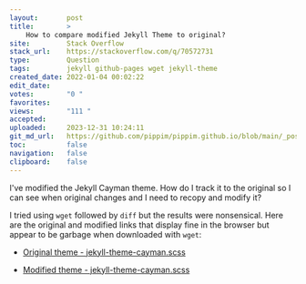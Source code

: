 ```yaml
---
layout:       post
title:        >
    How to compare modified Jekyll Theme to original?
site:         Stack Overflow
stack_url:    https://stackoverflow.com/q/70572731
type:         Question
tags:         jekyll github-pages wget jekyll-theme
created_date: 2022-01-04 00:02:22
edit_date:    
votes:        "0 "
favorites:    
views:        "111 "
accepted:     
uploaded:     2023-12-31 10:24:11
git_md_url:   https://github.com/pippim/pippim.github.io/blob/main/_posts/2022/2022-01-04-How-to-compare-modified-Jekyll-Theme-to-original_.md
toc:          false
navigation:   false
clipboard:    false
---
```


I've modified the Jekyll Cayman theme. How do I track it to the original so I can see when original changes and I need to recopy and modify it?

I tried using `wget` followed by `diff` but the results were nonsensical. Here are the original and modified links that display fine in the browser but appear to be garbage when downloaded with `wget`:

- [Original theme - jekyll-theme-cayman.scss](https://github.com/pages-themes/cayman/blob/master/_sass/jekyll-theme-cayman.scss)

- [Modified theme - jekyll-theme-cayman.scss](https://github.com/pippim/pippim.github.io/blob/main/_sass/jekyll-theme-cayman.scss)
